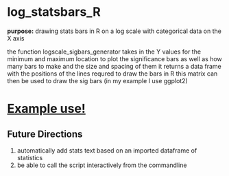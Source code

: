 # log_statsbars_R

**purpose:** drawing stats bars in R on a log scale with categorical data on the X axis

the function logscale_sigbars_generator takes in the Y values for the minimum and maximum location to plot the significance bars as well as how many bars to make and the size and spacing of them
it returns a data frame with the positions of the lines requred to draw the bars in R
this matrix can then be used to draw the sig bars (in my example I use ggplot2)

# [Example use!](log_sigbar_example.html)

## Future Directions

1. automatically add stats text based on an imported dataframe of statistics
2. be able to call the script interactively from the commandline
 
